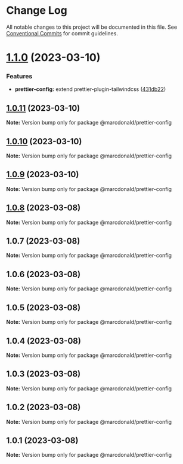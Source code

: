 # Change Log

All notable changes to this project will be documented in this file.
See [Conventional Commits](https://conventionalcommits.org) for commit guidelines.

# [1.1.0](https://github.com/marcdonald/js-config/compare/@marcdonald/prettier-config@1.0.11...@marcdonald/prettier-config@1.1.0) (2023-03-10)

### Features

- **prettier-config:** extend prettier-plugin-tailwindcss ([431db22](https://github.com/marcdonald/js-config/commit/431db2296c74e43c0595de4a739e58cbb25d0682))

## [1.0.11](https://github.com/marcdonald/js-config/compare/@marcdonald/prettier-config@1.0.10...@marcdonald/prettier-config@1.0.11) (2023-03-10)

**Note:** Version bump only for package @marcdonald/prettier-config

## [1.0.10](https://github.com/marcdonald/js-config/compare/@marcdonald/prettier-config@1.0.9...@marcdonald/prettier-config@1.0.10) (2023-03-10)

**Note:** Version bump only for package @marcdonald/prettier-config

## [1.0.9](https://github.com/marcdonald/js-config/compare/@marcdonald/prettier-config@1.0.8...@marcdonald/prettier-config@1.0.9) (2023-03-10)

**Note:** Version bump only for package @marcdonald/prettier-config

## [1.0.8](https://github.com/marcdonald/js-config/compare/@marcdonald/prettier-config@1.0.7...@marcdonald/prettier-config@1.0.8) (2023-03-08)

**Note:** Version bump only for package @marcdonald/prettier-config

## 1.0.7 (2023-03-08)

**Note:** Version bump only for package @marcdonald/prettier-config

## 1.0.6 (2023-03-08)

**Note:** Version bump only for package @marcdonald/prettier-config

## 1.0.5 (2023-03-08)

**Note:** Version bump only for package @marcdonald/prettier-config

## 1.0.4 (2023-03-08)

**Note:** Version bump only for package @marcdonald/prettier-config

## 1.0.3 (2023-03-08)

**Note:** Version bump only for package @marcdonald/prettier-config

## 1.0.2 (2023-03-08)

**Note:** Version bump only for package @marcdonald/prettier-config

## 1.0.1 (2023-03-08)

**Note:** Version bump only for package @marcdonald/prettier-config
